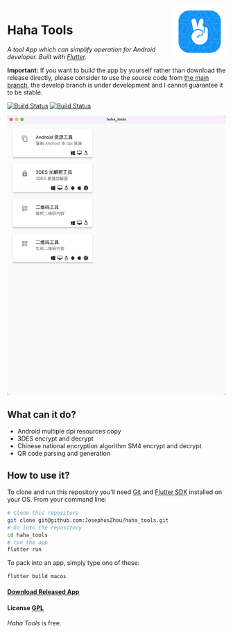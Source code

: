 <img src="./images/appIcon.png" alt="logo" height="120" align="right" />

# Haha Tools

*A tool App which can simplify operation for Android developer. Built with [Flutter](https://flutter.dev/).*

**Important:** If you want to build the app by yourself rather than download the release directly, please consider to use the source code from [the main branch](https://github.com/JosephusZhou/haha_tools/tree/main), the develop branch is under development and I cannot guarantee it to be stable.

[![Build Status](https://img.shields.io/github/stars/JosephusZhou/haha_tools.svg)](https://github.com/JosephusZhou/haha_tools)
[![Build Status](https://img.shields.io/github/forks/JosephusZhou/haha_tools.svg)](https://github.com/JosephusZhou/haha_tools)

![Example](./images/homePage.png)

## What can it do?

* Android multiple dpi resources copy
* 3DES encrypt and decrypt
* Chinese national encryption algorithm SM4 encrypt and decrypt
* QR code parsing and generation

## How to use it?

To clone and run this repository you'll need [Git](https://git-scm.com) and [Flutter SDK](https://flutter.dev/) installed on your OS. From your command line:

``` bash
# Clone this repository
git clone git@github.com:JosephusZhou/haha_tools.git
# Go into the repository
cd haha_tools
# run the app
flutter run
```

To pack into an app, simply type one of these:

``` shell
flutter build macos
```

#### [Download Released App](https://github.com/JosephusZhou/haha_tools/releases)

#### License [GPL](LICENSE)

*Haha Tools* is free.